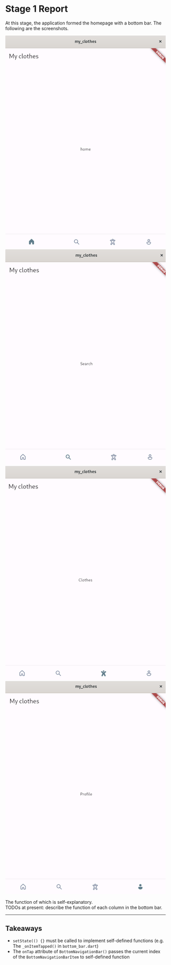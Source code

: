# Stage 1 Report
At this stage, the application formed the homepage with a bottom bar. The following are the screenshots.

![home.png](/records/2022-02-14/home.png)
![search.png](/records/2022-02-14/search.png)
![clothes.png](/records/2022-02-14/clothes.png)
![profile.png](/records/2022-02-14/profile.png)

The function of which is self-explanatory.   
TODOs at present: describe the function of each column in the bottom bar.

---

## Takeaways
- `setState(() {}` must be called to implement self-defined functions (e.g. The `_onItemTapped()` in `bottom_bar.dart`)
- The `onTap` attribute of `BottomNavigationBar()` passes the current index of the `BottomNavigationBarItem` to self-defined function
